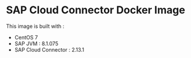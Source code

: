 # SAP Cloud Connector Docker Image

This image is built with :

- CentOS 7
- SAP JVM : 8.1.075
- SAP Cloud Connector : 2.13.1
